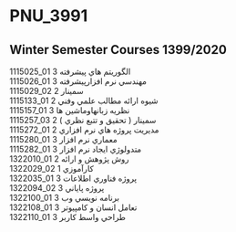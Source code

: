 # PNU_3991
## Winter Semester Courses 1399/2020

1115025_01	الگوريتم هاي پيشرفته	3
<br>
1115026_01	مهندسي نرم افزارپيشرفته	3
<br>
1115029_02	سمينار	2
<br>
1115133_01	شيوه ارائه مطالب علمي وفني	2
<br>
1115157_01	نظريه زبانهاوماشين ها	3
<br>
1115257_03	سمينار ( تحقيق و تتبع نظري )	2
<br>
1115272_01	مديريت پروژه هاي نرم افزاري	2
<br>
1115280_01	معماري نرم افزار	3
<br>
1115282_01	متدولوژي ايجاد نرم افزار	3
<br>
1322010_01	روش پژوهش و ارائه	2
<br>
1322029_02	كارآموزي	1
<br>
1322035_01	پروژه فناوري اطلاعات	3
<br>
1322094_02	پروژه پاياني	3
<br>
1322100_01	برنامه نويسي وب	3
<br>
1322108_01	تعامل انسان و كامپيوتر	3
<br>
1322110_01	طراحي واسط كاربر	3
<br>
